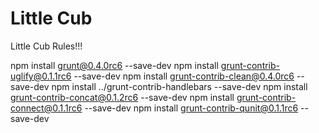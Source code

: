 Little Cub
=========

Little Cub Rules!!!

  npm install grunt@0.4.0rc6 --save-dev
  npm install grunt-contrib-uglify@0.1.1rc6 --save-dev
  npm install grunt-contrib-clean@0.4.0rc6 --save-dev
  npm install ../grunt-contrib-handlebars --save-dev
  npm install grunt-contrib-concat@0.1.2rc6 --save-dev
  npm install grunt-contrib-connect@0.1.1rc6 --save-dev
  npm install grunt-contrib-qunit@0.1.1rc6 --save-dev